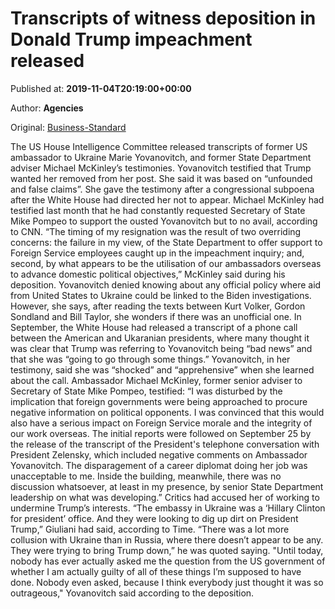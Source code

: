
# Transcripts of witness deposition in Donald Trump impeachment released

Published at: **2019-11-04T20:19:00+00:00**

Author: **Agencies**

Original: [Business-Standard](https://www.business-standard.com/article/international/transcripts-of-witness-deposition-in-donald-trump-impeachment-released-119110500051_1.html)

The US House Intelligence Committee released transcripts of former US ambassador to Ukraine Marie Yovanovitch, and former State Department adviser Michael McKinley’s testimonies. Yovanovitch testified that Trump wanted her removed from her post. She said it was based on “unfounded and false claims”. She gave the testimony after a congressional subpoena after the White House had directed her not to appear. Michael McKinley had testified last month that he had constantly requested Secretary of State Mike Pompeo to support the ousted Yovanovitch but to no avail, according to CNN. “The timing of my resignation was the result of two overriding concerns: the failure in my view, of the State Department to offer support to Foreign Service employees caught up in the impeachment inquiry; and, second, by what appears to be the utilisation of our ambassadors overseas to advance domestic political objectives,” McKinley said during his deposition. Yovanovitch denied knowing about any official policy where aid from United States to Ukraine could be linked to the Biden investigations. However, she says, after reading the texts between Kurt Volker, Gordon Sondland and Bill Taylor, she wonders if there was an unofficial one. In September, the White House had released a transcript of a phone call between the American and Ukaranian presidents, where many thought it was clear that Trump was referring to Yovanovitch being “bad news” and that she was “going to go through some things.” Yovanovitch, in her testimony, said she was “shocked” and “apprehensive” when she learned about the call. Ambassador Michael McKinley, former senior adviser to Secretary of State Mike Pompeo, testified: “I was disturbed by the implication that foreign governments were being approached to procure negative information on political opponents. I was convinced that this would also have a serious impact on Foreign Service morale and the integrity of our work overseas.
The initial reports were followed on September 25 by the release of the transcript of the President's telephone conversation with President Zelensky, which included negative comments on Ambassador Yovanovitch. The disparagement of a career diplomat doing her job was unacceptable to me. Inside the building, meanwhile, there was no discussion whatsoever, at least in my presence, by senior State Department leadership on what was developing.” Critics had accused her of working to undermine Trump’s interests. “The embassy in Ukraine was a ‘Hillary Clinton for president’ office. And they were looking to dig up dirt on President Trump,” Giuliani had said, according to Time. “There was a lot more collusion with Ukraine than in Russia, where there doesn’t appear to be any. They were trying to bring Trump down,” he was quoted saying. "Until today, nobody has ever actually asked me the question from the US government of whether I am actually guilty of all of these things I’m supposed to have done. Nobody even asked, because I think everybody just thought it was so outrageous," Yovanovitch said according to the deposition.

